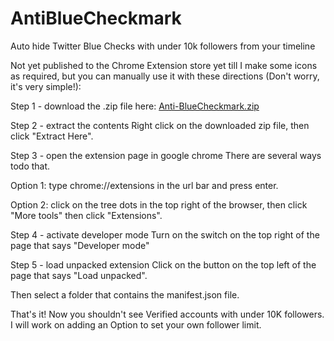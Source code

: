 # AntiBlueCheckmark
Auto hide Twitter Blue Checks with under 10k followers from your timeline

Not yet published to the Chrome Extension store yet till I make some icons as required, but you can manually use it with these directions (Don't worry, it's very simple!):

Step 1 - download the .zip file here:  [Anti-BlueCheckmark.zip](https://github.com/wolfrage76/AntiBlueCheckmark/files/11327430/Anti-BlueCheckmark.zip)


Step 2 - extract the contents
Right click on the downloaded zip file, then click "Extract Here".

Step 3 - open the extension page in google chrome
  There are several ways todo that.

  Option 1: type chrome://extensions in the url bar and press enter.

  Option 2: click on the tree dots in the top right of the browser, then click "More tools" then click "Extensions".

Step 4 - activate developer mode
Turn on the switch on the top right of the page that says "Developer mode"

Step 5 - load unpacked extension
Click on the button on the top left of the page that says "Load unpacked".

Then select a folder that contains the manifest.json file.

That's it!  Now you shouldn't see Verified accounts with under 10K followers.  I will work on adding an Option to set your own follower limit.



